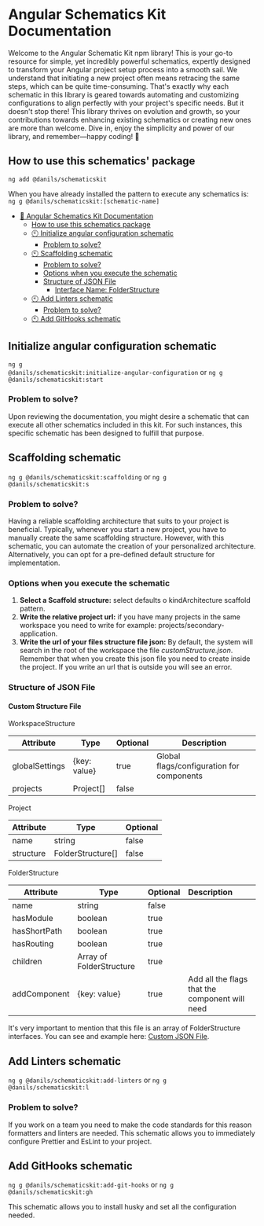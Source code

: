 # Angular Schematics Kit Documentation

Welcome to the Angular Schematic Kit npm library! This is your go-to resource for simple, yet incredibly powerful
schematics, expertly designed to transform your Angular project setup process into a smooth sail. We understand that
initiating a new project often means retracing the same steps, which can be quite time-consuming. That's exactly why
each schematic in this library is geared towards automating and customizing configurations to align perfectly with your
project's specific needs. But it doesn't stop there! This library thrives on evolution and growth, so your contributions
towards enhancing existing schematics or creating new ones are more than welcome. Dive in, enjoy the simplicity and
power of our library, and remember—happy coding! 🎉

## How to use this schematics' package

<code>ng add @danils/schematicskit</code>

When you have already installed the pattern to execute any schematics is:
<code>ng g @danils/schematicskit:[schematic-name]</code>

* [🚀 Angular Schematics Kit Documentation](#angular-schematics-kit-documentation)
    * [How to use this schematics package](#how-to-use-this-schematics-package)
    * [🕙 Initialize angular configuration schematic](#initialize-angular-configuration-schematic)
        * [Problem to solve?](#problem-to-solve)
    * [🕙 Scaffolding schematic](#scaffolding-schematic)
        * [Problem to solve?](#problem-to-solve-1)
        * [Options when you execute the schematic](#options-when-you-execute-the-schematic)
        * [Structure of JSON File](#structure-of-json-file)
            * [Interface Name: FolderStructure](#custom-structure-file)
    * [🕙 Add Linters schematic](#add-linters-schematic)
        * [Problem to solve?](#problem-to-solve-2)
    * [🕙 Add GitHooks schematic](#add-githooks-schematic)

## Initialize angular configuration schematic

<code>ng g @danils/schematicskit:initialize-angular-configuration</code> or
<code>ng g @danils/schematicskit:start</code>

### Problem to solve?

Upon reviewing the documentation, you might desire a schematic that can execute all other schematics included in this
kit. For such instances, this specific schematic has been designed to fulfill that purpose.

## Scaffolding schematic

<code>ng g @danils/schematicskit:scaffolding</code> or <code>ng g @danils/schematicskit:s</code>

### Problem to solve?

Having a reliable scaffolding architecture that suits to your project is beneficial. Typically, whenever you start a new
project, you have to manually create the same scaffolding structure. However, with this schematic, you can automate the
creation of your personalized architecture. Alternatively, you can opt for a pre-defined default structure for
implementation.

### Options when you execute the schematic

1. **Select a Scaffold structure:** select defaults o kindArchitecture scaffold pattern.
2. **Write the relative project url:** if you have many projects in the same workspace you need to write for example:
   projects/secondary-application.
3. **Write the url of your files structure file json:** By default, the system will search in the root of the workspace
   the file _customStructure.json_. Remember that when you create this json file you need to create inside the project.
   If you write an url that is outside you will see an error.

### Structure of JSON File

#### Custom Structure File

WorkspaceStructure

| Attribute      | Type         | Optional | Description                               |
|----------------|--------------|:---------|-------------------------------------------|
| globalSettings | {key: value} | true     | Global flags/configuration for components |
| projects       | Project[]    | false    |                                           |

Project

| Attribute | Type              | Optional |
|-----------|-------------------|:---------|
| name      | string            | false    |
| structure | FolderStructure[] | false    |

FolderStructure

| Attribute    | Type                     | Optional | Description                                    |
|--------------|--------------------------|:---------|:-----------------------------------------------|
| name         | string                   | false    |                                                |
| hasModule    | boolean                  | true     |                                                |
| hasShortPath | boolean                  | true     |                                                |
| hasRouting   | boolean                  | true     |                                                |
| children     | Array of FolderStructure | true     |                                                |
| addComponent | {key: value}             | true     | Add all the flags that the component will need |

It's very important to mention that this file is an array of FolderStructure interfaces. You can see and example here:
[Custom JSON File](docs/customStructure.json).

## Add Linters schematic

<code>ng g @danils/schematicskit:add-linters</code> or <code>ng g @danils/schematicskit:l</code>

### Problem to solve?

If you work on a team you need to make the code standards for this reason formatters and linters are needed.
This schematic allows you to immediately configure Prettier and EsLint to your project.

## Add GitHooks schematic

<code>ng g @danils/schematicskit:add-git-hooks</code> or <code>ng g @danils/schematicskit:gh</code>

This schematic allows you to install husky and set all the configuration needed.
